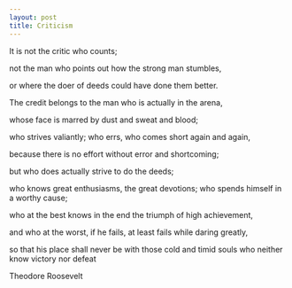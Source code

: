 ```yaml
---
layout: post
title: Criticism
---
```




It is not the critic who counts; 

not the man who points out how the strong man stumbles, 

or where the doer of deeds could have done them better. 

The credit belongs to the man who is actually in the arena, 

whose face is marred by dust and sweat and blood; 

who strives valiantly; who errs, who comes short again and again, 

because there is no effort without error and shortcoming; 

but who does actually strive to do the deeds; 

who knows great enthusiasms, the great devotions; who spends himself in a worthy cause; 

who at the best knows in the end the triumph of high achievement, 

and who at the worst, if he fails, at least fails while daring greatly, 

so that his place shall never be with those cold and timid souls who neither know victory nor defeat 

Theodore Roosevelt 


